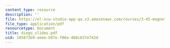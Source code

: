 ```yaml
---
content_type: resource
description: ''
file: https://ol-ocw-studio-app-qa.s3.amazonaws.com/courses/3-45-magnetic-materials-spring-2004/185873b9aeeeb97ef06ad68c837e742d_diego_slides.pdf
file_type: application/pdf
resourcetype: Document
title: diego_slides.pdf
uid: 185873b9-aeee-b97e-f06a-d68c837e742d
---
```


